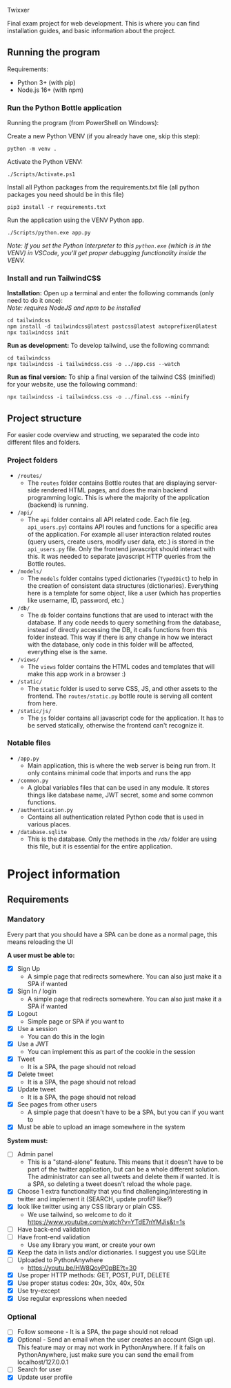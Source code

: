  Twixxer

Final exam project for web development. This is where you can find installation guides, and basic information about the project.

## Running the program

Requirements:
- Python 3+ (with pip)
- Node.js 16+ (with npm)

### Run the Python Bottle application

Running the program (from PowerShell on Windows):

Create a new Python VENV (if you already have one, skip this step):
```
python -m venv .
```

Activate the Python VENV:
```
./Scripts/Activate.ps1
```

Install all Python packages from the requirements.txt file (all python packages you need should be in this file)
```
pip3 install -r requirements.txt
```

Run the application using the VENV Python app.
```
./Scripts/python.exe app.py
```
*Note: If you set the Python Interpreter to this `python.exe` (which is in the VENV) in VSCode, you'll get proper debugging functionality inside the VENV.*

### Install and run TailwindCSS

**Installation:** Open up a terminal and enter the following commands (only need to do it once):  
*Note: requires NodeJS and npm to be installed*

```
cd tailwindcss
npm install -d tailwindcss@latest postcss@latest autoprefixer@latest
npx tailwindcss init
```

**Run as development:** To develop tailwind, use the following command:

```
cd tailwindcss
npx tailwindcss -i tailwindcss.css -o ../app.css --watch
```

**Run as final version:** To ship a final version of the tailwind CSS (minified) for your website, use the following command:

```
npx tailwindcss -i tailwindcss.css -o ../final.css --minify
```

## Project structure

For easier code overview and structing, we separated the code into different files and folders.

### Project folders

- `/routes/`
  - The `routes` folder contains Bottle routes that are displaying server-side rendered HTML pages, and does the main backend programming logic. This is where the majority of the application (backend) is running.
- `/api/`
  - The `api` folder contains all API related code. Each file (eg. `api_users.py`) contains API routes and functions for a specific area of the application. For example all user interaction related routes (query users, create users, modify user data, etc.) is stored in the `api_users.py` file. Only the frontend javascript should interact with this. It was needed to separate javascript HTTP queries from the Bottle routes.
- `/models/`
  - The `models` folder contains typed dictionaries (`TypedDict`) to help in the creation of consistent data structures (dictionaries). Everything here is a template for some object, like a user (which has properties like username, ID, password, etc.)
- `/db/`
  - The `db` folder contains functions that are used to interact with the database. If any code needs to query something from the database, instead of directly accessing the DB, it calls functions from this folder instead. This way if there is any change in how we interact with the database, only code in this folder will be affected, everything else is the same.
- `/views/`
  - The `views` folder contains the HTML codes and templates that will make this app work in a browser :)
- `/static/`
  - The `static` folder is used to serve CSS, JS, and other assets to the frontend. The `routes/static.py` bottle route is serving all content from here.
- `/static/js/`
  - The `js` folder contains all javascript code for the application. It has to be served statically, otherwise the frontend can't recognize it.

### Notable files

- `/app.py`
  - Main application, this is where the web server is being run from. It only contains minimal code that imports and runs the app
- `/common.py`
  - A global variables files that can be used in any module. It stores things like database name, JWT secret, some and some common functions.
- `/authentication.py`
  - Contains all authentication related Python code that is used in various places.
- `/database.sqlite`
  - This is the database. Only the methods in the `/db/` folder are using this file, but it is essential for the entire application.

# Project information

## Requirements

### Mandatory

Every part that you should have a SPA can be done as a normal page, this means reloading the UI

**A user must be able to:**

- [x] Sign Up
  - A simple page that redirects somewhere. You can also just make it a SPA if wanted
- [x] Sign In / login
  - A simple page that redirects somewhere. You can also just make it a SPA if wanted
- [x] Logout
  - Simple page or SPA if you want to
- [x] Use a session
  - You can do this in the login
- [x] Use a JWT
  - You can implement this as part of the cookie in the session
- [x] Tweet
  - It is a SPA, the page should not reload
- [x] Delete tweet
  - It is a SPA, the page should not reload
- [x] Update tweet
  - It is a SPA, the page should not reload
- [x] See pages from other users
  - A simple page that doesn't have to be a SPA, but you can if you want to
- [x] Must be able to upload an image somewhere in the system

**System must:**

- [ ] Admin panel
  - This is a "stand-alone" feature. This means that it doesn't have to be part of the twitter application, but can be a whole different solution. The administrator can see all tweets and delete them if wanted. It is a SPA, so deleting a tweet doesn't reload the whole page.
- [x] Choose 1 extra functionality that you find challenging/interesting in twitter and implement it (SEARCH, update profil? like?)
- [x] look like twitter using any CSS library or plain CSS.
  - We use tailwind, so welcome to do it https://www.youtube.com/watch?v=YTdE7nYMJis&t=1s
- [ ] Have back-end validation
- [ ] Have front-end validation
  - Use any library you want, or create your own
- [x] Keep the data in lists and/or dictionaries. I suggest you use SQLite
- [ ] Uploaded to PythonAnywhere
  - https://youtu.be/HW8QoyP0pBE?t=30
- [x] Use proper HTTP methods: GET, POST, PUT, DELETE
- [x] Use proper status codes: 20x, 30x, 40x, 50x
- [x] Use try-except
- [x] Use regular expressions when needed

### Optional

- [ ] Follow someone - It is a SPA, the page should not reload
- [x] Optional - Send an email when the user creates an account (Sign up). This feature may or may not work in PythonAnywhere. If it fails on PythonAnywhere, just make sure you can send the email from localhost/127.0.0.1
- [ ] Search for user
- [X] Update user profile

